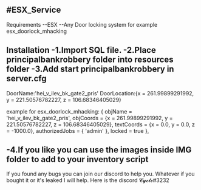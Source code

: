 
#ESX_Service
--
Requirements
--ESX
--Any Door locking system for example esx_doorlock_mhacking

Installation
-1.Import SQL file.
-2.Place principalbankrobbery folder into resources folder
-3.Add start principalbankrobbery in server.cfg
---------------------------------------------------------------------------------
DoorName:'hei_v_ilev_bk_gate2_pris'
DoorLocation:{x = 261.99899291992, y = 221.50576782227, z = 106.68346405029}

example for esx_doorlock_mhacking:
{
	objName = 'hei_v_ilev_bk_gate2_pris',
	objCoords  = {x = 261.99899291992, y = 221.50576782227, z = 106.68346405029},
	textCoords = {x = 0.0, y = 0.0, z = -1000.0}, 
	authorizedJobs = { 'admin' },
	locked = true
},

-4.If you like you can use the images inside IMG folder to add to your inventory script
--
If you found any bugs you can join our discord to help you.
Whatever if you bought it or it's leaked I will help.
Here is the discord
𝓒𝔂𝓬𝓵𝓮#3232
